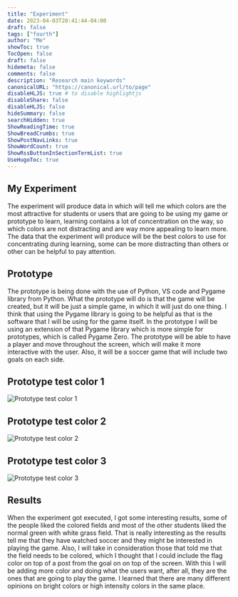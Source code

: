 ```yaml
---
title: "Experiment"
date: 2023-04-03T20:41:44-04:00
draft: false
tags: ["fourth"]
author: "Me"
showToc: true
TocOpen: false
draft: false
hidemeta: false
comments: false
description: "Research main keywords"
canonicalURL: "https://canonical.url/to/page"
disableHLJS: true # to disable highlightjs
disableShare: false
disableHLJS: false
hideSummary: false
searchHidden: true
ShowReadingTime: true
ShowBreadCrumbs: true
ShowPostNavLinks: true
ShowWordCount: true
ShowRssButtonInSectionTermList: true
UseHugoToc: true
---
```


## My Experiment
The experiment will produce data in which will tell me which colors are the most attractive for students or users that are going to be using my game or prototype to learn, learning contains a lot of concentration on the way, so which colors are not distracting and are way more appealing to learn more. The data that the experiment will produce will be the best colors to use for concentrating during learning, some can be more distracting than others or other can be helpful to pay attention.

## Prototype
The prototype is being done with the use of Python, VS code and Pygame library from Python. What the prototype will do is that the game will be created, but it will be just a simple game, in which it will just do one thing. I think that using the Pygame library is going to be helpful as that is the software that I will be using for the game itself. In the prototype I will be using an extension of that Pygame library which is more simple for prototypes, which is called Pygame Zero. The prototype will be able to have a player and move throughout the screen, which will make it more interactive with the user. Also, it will be a soccer game that will include two goals on each side.

## Prototype test color 1
![Prototype test color 1](../resources/_gen/images/blue.png)


## Prototype test color 2
![Prototype test color 2](../resources/_gen/images/green.png)


## Prototype test color 3
![Prototype test color 3](../resources/_gen/images/red.png)

## Results
When the experiment got executed, I got some interesting results, some of the people liked the colored fields and most of the other students liked the normal green with white grass field. That is really interesting as the results tell me that they have watched soccer and they might be interested in playing the game. Also, I will take in consideration those that told me that the field needs to be colored, which I thought that I could include the flag color on top of a post from the goal on on top of the screen. With this I will be adding more color and doing what the users want, after all, they are the ones that are going to play the game. I learned that there are many different opinions on bright colors or high intensity colors in the same place.